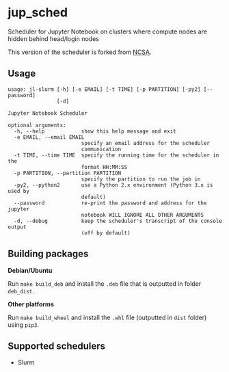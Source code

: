 # jup_sched
Scheduler for Jupyter Notebook on clusters where compute nodes are hidden behind head/login nodes

This version of the scheduler is forked from [NCSA](https://github.com/ncsa/jup_sched).
## Usage
```
usage: jl-slurm [-h] [-e EMAIL] [-t TIME] [-p PARTITION] [-py2] [--password]
                [-d]

Jupyter Notebook Scheduler

optional arguments:
  -h, --help            show this help message and exit
  -e EMAIL, --email EMAIL
                        specify an email address for the scheduler
                        communication
  -t TIME, --time TIME  specify the running time for the scheduler in the
                        format HH:MM:SS
  -p PARTITION, --partition PARTITION
                        specify the partition to run the job in
  -py2, --python2       use a Python 2.x environment (Python 3.x is used by
                        default)
  --password            re-print the password and address for the jupyter
                        notebook WILL IGNORE ALL OTHER ARGUMENTS
  -d, --debug           keep the scheduler's transcript of the console output
                        (off by default)
```

## Building packages
**Debian/Ubuntu**

Run `make build_deb` and install the `.deb` file that is outputted in folder `deb_dist`.

**Other platforms**

Run `make build_wheel` and install the `.whl` file (outputted in `dist` folder) using `pip3`.

## Supported schedulers
 - Slurm
